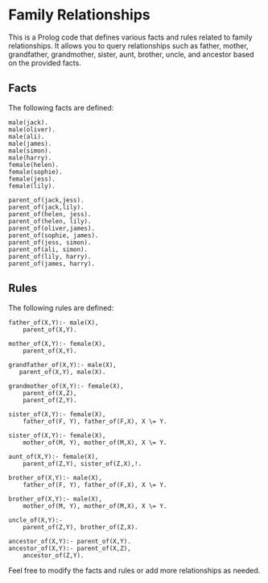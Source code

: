 # Family Relationships

This is a Prolog code that defines various facts and rules related to family relationships. It allows you to query relationships such as father, mother, grandfather, grandmother, sister, aunt, brother, uncle, and ancestor based on the provided facts.

## Facts

The following facts are defined:

```
male(jack).
male(oliver).
male(ali).
male(james).
male(simon).
male(harry).
female(helen).
female(sophie).
female(jess).
female(lily).
```

```
parent_of(jack,jess).
parent_of(jack,lily).
parent_of(helen, jess).
parent_of(helen, lily).
parent_of(oliver,james).
parent_of(sophie, james).
parent_of(jess, simon).
parent_of(ali, simon).
parent_of(lily, harry).
parent_of(james, harry).
```

## Rules

The following rules are defined:

```
father_of(X,Y):- male(X),
    parent_of(X,Y).
```

```
mother_of(X,Y):- female(X),
    parent_of(X,Y).
```

```
grandfather_of(X,Y):- male(X),
   parent_of(X,Y), male(X).
```

```
grandmother_of(X,Y):- female(X),
    parent_of(X,Z),
    parent_of(Z,Y).
```

```
sister_of(X,Y):- female(X),
    father_of(F, Y), father_of(F,X), X \= Y.
```

```
sister_of(X,Y):- female(X),
    mother_of(M, Y), mother_of(M,X), X \= Y.
```

```
aunt_of(X,Y):- female(X),
    parent_of(Z,Y), sister_of(Z,X),!.
```

```
brother_of(X,Y):- male(X),
    father_of(F, Y), father_of(F,X), X \= Y.
```

```
brother_of(X,Y):- male(X),
    mother_of(M, Y), mother_of(M,X), X \= Y.
```

```
uncle_of(X,Y):-
    parent_of(Z,Y), brother_of(Z,X).
```

```
ancestor_of(X,Y):- parent_of(X,Y).
ancestor_of(X,Y):- parent_of(X,Z),
    ancestor_of(Z,Y).
```

Feel free to modify the facts and rules or add more relationships as needed.
